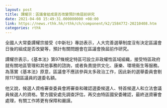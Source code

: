```yaml
---
layout: post
title: 譚耀宗：區議會組成是否改變預計換屆前研究
date: 2021-04-08 15:49:31.000000000 +08:00
link: https://news.rthk.hk/rthk/ch/component/k2/1584772-20210408.htm
categories: rthk
---
```


全國人大常委譚耀宗接受《中新社》專訪表示，人大完善選舉制度沒有決定區議會日後的組成是否改變等，預計有關問題會在區議會換屆前作研究。

譚耀宗表示，《基本法》第97條規定特區可設立非政權性區域組織，接受特區政府就有關地區管理和其他事務的諮詢，或者負責提供文化、康樂、環境衞生等服務。為落實《基本法》原意，區議會不應該參與太多政治工作，因此新的選舉委員會剔除117個區議員的選委名額。

他又說，候選人資格審查委員會將審查和確認選委候選人、特首候選人和立法會議員候選人的資格。警方國安處先調查評估，再交由特區國安委確認，最終送資審會處理，有關工作將更有保障和嚴謹。
